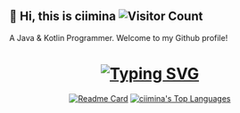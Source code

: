 ## 👻 Hi, this is ciimina  ![Visitor Count](https://profile-counter.glitch.me/egmsia01/count.svg)
 
A Java & Kotlin Programmer. Welcome to my Github profile!

<h1 align="center">
	<a href="https://git.io/typing-svg"><img src="https://readme-typing-svg.demolab.com?font=Fira+Code&pause=1000&width=435&separator=%3C&lines=System.out.println(%22Hello+World+!%22);" alt="Typing SVG" /></a>
</h1>
<div align="center">

[![Readme Card](https://github-readme-stats-one-bice.vercel.app/api?username=ciimina&show_icons=true&line_height=40&role=OWNER,ORGANIZATION_MEMBER,COLLABORATOR)](https://github.com/ciimina)
[![ciimina's Top Languages](https://github-readme-stats.vercel.app/api/top-langs/?username=ciimina&show_icons=true&role=OWNER,ORGANIZATION_MEMBER,COLLABORATOR)](https://github.com/ciimina)

</div>
